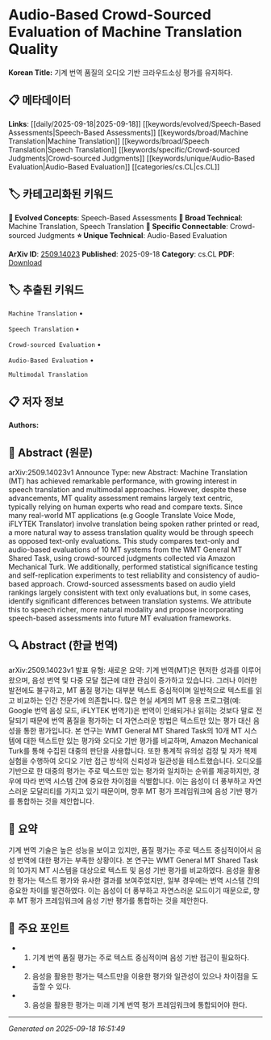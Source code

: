 
# Audio-Based Crowd-Sourced Evaluation of Machine Translation Quality

**Korean Title:** 기계 번역 품질의 오디오 기반 크라우드소싱 평가를 유지하다.

## 📋 메타데이터

**Links**: [[daily/2025-09-18|2025-09-18]] [[keywords/evolved/Speech-Based Assessments|Speech-Based Assessments]] [[keywords/broad/Machine Translation|Machine Translation]] [[keywords/broad/Speech Translation|Speech Translation]] [[keywords/specific/Crowd-sourced Judgments|Crowd-sourced Judgments]] [[keywords/unique/Audio-Based Evaluation|Audio-Based Evaluation]] [[categories/cs.CL|cs.CL]]

## 🏷️ 카테고리화된 키워드
**🚀 Evolved Concepts**: Speech-Based Assessments
**🔬 Broad Technical**: Machine Translation, Speech Translation
**🔗 Specific Connectable**: Crowd-sourced Judgments
**⭐ Unique Technical**: Audio-Based Evaluation

**ArXiv ID**: [2509.14023](https://arxiv.org/abs/2509.14023)
**Published**: 2025-09-18
**Category**: cs.CL
**PDF**: [Download](https://arxiv.org/pdf/2509.14023.pdf)


## 🏷️ 추출된 키워드



`Machine Translation` • 

`Speech Translation` • 

`Crowd-sourced Evaluation` • 

`Audio-Based Evaluation` • 

`Multimodal Translation`



## 📋 저자 정보

**Authors:** 

## 📄 Abstract (원문)

arXiv:2509.14023v1 Announce Type: new 
Abstract: Machine Translation (MT) has achieved remarkable performance, with growing interest in speech translation and multimodal approaches. However, despite these advancements, MT quality assessment remains largely text centric, typically relying on human experts who read and compare texts. Since many real-world MT applications (e.g Google Translate Voice Mode, iFLYTEK Translator) involve translation being spoken rather printed or read, a more natural way to assess translation quality would be through speech as opposed text-only evaluations. This study compares text-only and audio-based evaluations of 10 MT systems from the WMT General MT Shared Task, using crowd-sourced judgments collected via Amazon Mechanical Turk. We additionally, performed statistical significance testing and self-replication experiments to test reliability and consistency of audio-based approach. Crowd-sourced assessments based on audio yield rankings largely consistent with text only evaluations but, in some cases, identify significant differences between translation systems. We attribute this to speech richer, more natural modality and propose incorporating speech-based assessments into future MT evaluation frameworks.

## 🔍 Abstract (한글 번역)

arXiv:2509.14023v1 발표 유형: 새로운
요약: 기계 번역(MT)은 현저한 성과를 이루어왔으며, 음성 번역 및 다중 모달 접근에 대한 관심이 증가하고 있습니다. 그러나 이러한 발전에도 불구하고, MT 품질 평가는 대부분 텍스트 중심적이며 일반적으로 텍스트를 읽고 비교하는 인간 전문가에 의존합니다. 많은 현실 세계의 MT 응용 프로그램(예: Google 번역 음성 모드, iFLYTEK 번역기)은 번역이 인쇄되거나 읽히는 것보다 말로 전달되기 때문에 번역 품질을 평가하는 더 자연스러운 방법은 텍스트만 있는 평가 대신 음성을 통한 평가입니다. 본 연구는 WMT General MT Shared Task의 10개 MT 시스템에 대한 텍스트만 있는 평가와 오디오 기반 평가를 비교하며, Amazon Mechanical Turk를 통해 수집된 대중의 판단을 사용합니다. 또한 통계적 유의성 검정 및 자가 복제 실험을 수행하여 오디오 기반 접근 방식의 신뢰성과 일관성을 테스트했습니다. 오디오를 기반으로 한 대중의 평가는 주로 텍스트만 있는 평가와 일치하는 순위를 제공하지만, 경우에 따라 번역 시스템 간에 중요한 차이점을 식별합니다. 이는 음성이 더 풍부하고 자연스러운 모달리티를 가지고 있기 때문이며, 향후 MT 평가 프레임워크에 음성 기반 평가를 통합하는 것을 제안합니다.

## 📝 요약

기계 번역 기술은 높은 성능을 보이고 있지만, 품질 평가는 주로 텍스트 중심적이어서 음성 번역에 대한 평가는 부족한 상황이다. 본 연구는 WMT General MT Shared Task의 10가지 MT 시스템을 대상으로 텍스트 및 음성 기반 평가를 비교하였다. 음성을 활용한 평가는 텍스트 평가와 유사한 결과를 보여주었지만, 일부 경우에는 번역 시스템 간의 중요한 차이를 발견하였다. 이는 음성이 더 풍부하고 자연스러운 모드이기 때문으로, 향후 MT 평가 프레임워크에 음성 기반 평가를 통합하는 것을 제안한다.

## 🎯 주요 포인트


- 1. 기계 번역 품질 평가는 주로 텍스트 중심적이며 음성 기반 접근이 필요하다.

- 2. 음성을 활용한 평가는 텍스트만을 이용한 평가와 일관성이 있으나 차이점을 도출할 수 있다.

- 3. 음성을 활용한 평가는 미래 기계 번역 평가 프레임워크에 통합되어야 한다.


---

*Generated on 2025-09-18 16:51:49*